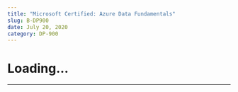 ```yaml
---
title: "Microsoft Certified: Azure Data Fundamentals"
slug: B-DP900
date: July 20, 2020
category: DP-900
---
```

# Loading...
---